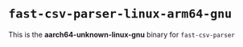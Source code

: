 # `fast-csv-parser-linux-arm64-gnu`

This is the **aarch64-unknown-linux-gnu** binary for `fast-csv-parser`
